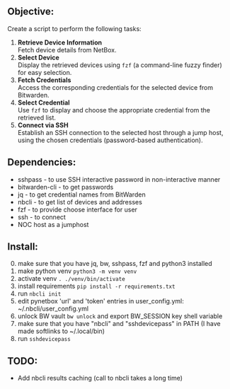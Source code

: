 ## Objective:
Create a script to perform the following tasks:

1. **Retrieve Device Information**  
   Fetch device details from NetBox.
2. **Select Device**  
   Display the retrieved devices using `fzf` (a command-line fuzzy finder) for easy selection.
3. **Fetch Credentials**  
   Access the corresponding credentials for the selected device from Bitwarden.
4. **Select Credential**  
   Use `fzf` to display and choose the appropriate credential from the retrieved list.
5. **Connect via SSH**  
   Establish an SSH connection to the selected host through a jump host, using the chosen credentials (password-based authentication).

## Dependencies:

- sshpass - to use SSH interactive password in non-interactive manner
- bitwarden-cli - to get passwords
- jq - to get credential names from BitWarden
- nbcli - to get list of devices and addresses
- fzf - to provide choose interface for user
- ssh - to connect
- NOC host as a jumphost

## Install:

0. make sure that you have jq, bw, sshpass, fzf and python3 installed
1. make python venv ```python3 -m venv venv```
2. activate venv ```. ./venv/bin/activate```
3. install requirements ```pip install -r requirements.txt```
4. run ```nbcli init```
5. edit pynetbox 'url' and 'token' entries in user_config.yml: ~/.nbcli/user_config.yml
6. unlock BW vault ```bw unlock``` and export BW_SESSION key shell variable
7. make sure that you have "nbcli" and "sshdevicepass" in PATH (I have made softlinks to ~/.local/bin)
8. run ```sshdevicepass```

## TODO:

- Add nbcli results caching (call to nbcli takes a long time)

